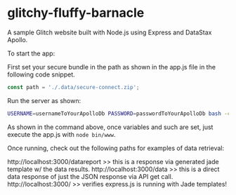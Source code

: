 # glitchy-fluffy-barnacle

A sample Glitch website built with Node.js using Express and DataStax Apollo.

To start the app:

First set your secure bundle in the path as shown in the app.js file in the following code snippet.

``` javascript
const path = './.data/secure-connect.zip';
```

Run the server as shown:

``` bash
USERNAME=usernameToYourApolloDb PASSWORD=passwordToYourApolloDb bash -c 'node bin/www'
```

As shown in the command above, once variables and such are set, just execute the app.js with `node bin/www`.

Once running, check out the following paths for examples of data retrieval:

http://localhost:3000/datareport >> this is a response via generated jade template w/ the data results.
http://localhost:3000/data >> this is a direct data response of just the JSON response via API get call.
http://localhost:3000/ >> verifies express.js is running with Jade templates!